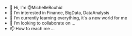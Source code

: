 - 👋 Hi, I’m @MichelleBouhid
- 👀 I’m interested in Finance, BigData, DataAnalysis
- 🌱 I’m currently learning everything, it´s a new world for me
- 💞️ I’m looking to collaborate on ...
- 📫 How to reach me ...

<!--- Building...
MichelleBouhid is a ✨ special ✨ repository because its `README.md` (this file) appears on your GitHub profile.
You can click the Preview link to take a look at your changes.
--->
